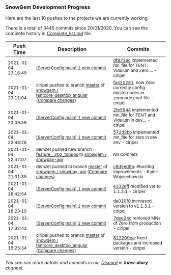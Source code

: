 
### SnowGem Development Progress

Here are the last 10 pushes to the projects we are currently working.

There is a total of 3445 commits since 20/01/2020. You can see the complete history in
 [Complete_list.md](Complete_list.md) file.

| Push Time | Description | Commits |
| --- | --- | --- |
| <sub>2021-01-04 23:16:49</sub> | <sub>[[ServerConfig:main] 1 new commit](https://github.com/TENTOfficial/ServerConfig/commit/df973ec8540eaf852e03d822b4c28c0f3ba704f9)</sub> | <sub>[df973ec](https://github.com/TENTOfficial/ServerConfig/commit/df973ec8540eaf852e03d822b4c28c0f3ba704f9) implemented mn_file for TENT, Vidulum and Zero ... - ciripel</sub> |
| <sub>2021-01-04 23:11:04</sub> | <sub>ciripel pushed to branch [master](https://gitlab.com/snowgem/tentcore_desktop_angular/commits/master) of [snowgem / tentcore\_desktop\_angular](https://gitlab.com/snowgem/tentcore_desktop_angular) ([Compare changes](https://gitlab.com/snowgem/tentcore_desktop_angular/compare/822209ea6a4e8ffc00e4c364c1dd818d6fcf01ce...fa42028193eec6146f86265baf819e0f218fa4f7))</sub> | <sub>[fa420281](https://gitlab.com/snowgem/tentcore_desktop_angular/-/commit/fa42028193eec6146f86265baf819e0f218fa4f7): now Zero correctly config masternodes in zeronode.conf file - ciripel</sub> |
| <sub>2021-01-04 23:09:59</sub> | <sub>[[ServerConfig:main] 1 new commit](https://github.com/TENTOfficial/ServerConfig/commit/2fe59446b709a77768978637d703ce57671ef00c)</sub> | <sub>[2fe5944](https://github.com/TENTOfficial/ServerConfig/commit/2fe59446b709a77768978637d703ce57671ef00c) implemented mn_file for TENT and Vidulum in dev... - ciripel</sub> |
| <sub>2021-01-04 22:48:26</sub> | <sub>[[ServerConfig:main] 1 new commit](https://github.com/TENTOfficial/ServerConfig/commit/572d2bbe4419249341621cdda26facc2b7a1b343)</sub> | <sub>[572d2bb](https://github.com/TENTOfficial/ServerConfig/commit/572d2bbe4419249341621cdda26facc2b7a1b343) implemented mn_file for zero in dev env - ciripel</sub> |
| <sub>2021-01-04 22:47:07</sub> | <sub>demzet pushed new branch [feature\_\_202\_topups](https://gitlab.com/snowgem/snowpay-api/commits/feature__202_topups) to [snowgem / snowpay\-api](https://gitlab.com/snowgem/snowpay-api)</sub> | <sub>_No Commits_</sub> |
| <sub>2021-01-04 21:31:39</sub> | <sub>demzet pushed to branch [master](https://gitlab.com/snowgem/snowpay-api/commits/master) of [snowgem / snowpay\-api](https://gitlab.com/snowgem/snowpay-api) ([Compare changes](https://gitlab.com/snowgem/snowpay-api/compare/a917c9c8404f5e826d319240ba105ddc67415352...c8d5ed9b3a588fc77aa7d201f4c9ef168b4c873f))</sub> | <sub>[c8d5ed9b](https://gitlab.com/snowgem/snowpay-api/-/commit/c8d5ed9b3a588fc77aa7d201f4c9ef168b4c873f): #hosting improvements - Kamil Wojciechowski</sub> |
| <sub>2021-01-04 18:42:54</sub> | <sub>[[ServerConfig:main] 1 new commit](https://github.com/TENTOfficial/ServerConfig/commit/e132efff5b9e77b467fd9c20cd9f19faa8be0781)</sub> | <sub>[e132eff](https://github.com/TENTOfficial/ServerConfig/commit/e132efff5b9e77b467fd9c20cd9f19faa8be0781) modified ver to 1.1.3.1 - ciripel</sub> |
| <sub>2021-01-04 18:23:19</sub> | <sub>[[ServerConfig:main] 1 new commit](https://github.com/TENTOfficial/ServerConfig/commit/da010f005cf79a109c4bbd4667bdbcb0533ad13a)</sub> | <sub>[da010f0](https://github.com/TENTOfficial/ServerConfig/commit/da010f005cf79a109c4bbd4667bdbcb0533ad13a) increased version to v1.1.3.1 - ciripel</sub> |
| <sub>2021-01-04 17:32:43</sub> | <sub>[[ServerConfig:main] 1 new commit](https://github.com/TENTOfficial/ServerConfig/commit/7dee24cf5eada804c3922ac9e33f52aefad7b6f6)</sub> | <sub>[7dee24c](https://github.com/TENTOfficial/ServerConfig/commit/7dee24cf5eada804c3922ac9e33f52aefad7b6f6) removed MNs of Zero from production - ciripel</sub> |
| <sub>2021-01-04 15:25:34</sub> | <sub>ciripel pushed to branch [master](https://gitlab.com/snowgem/tentcore_desktop_angular/commits/master) of [snowgem / tentcore\_desktop\_angular](https://gitlab.com/snowgem/tentcore_desktop_angular) ([Compare changes](https://gitlab.com/snowgem/tentcore_desktop_angular/compare/acde3ed0ccb945c022dca63bb1881811c1e9f887...822209ea6a4e8ffc00e4c364c1dd818d6fcf01ce))</sub> | <sub>[822209ea](https://gitlab.com/snowgem/tentcore_desktop_angular/-/commit/822209ea6a4e8ffc00e4c364c1dd818d6fcf01ce): fixed packages and increased version - ciripel</sub> |

_You can see more details and commits in our [Discord](https://discord.gg/zumGnbg) in **#dev-diary** channel._
